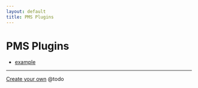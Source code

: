 ```yaml
---
layout: default
title: PMS Plugins
---
```

# PMS Plugins
* [example](/pms/plugins/example.html)

<hr/>

[Create your own](/pms) @todo
